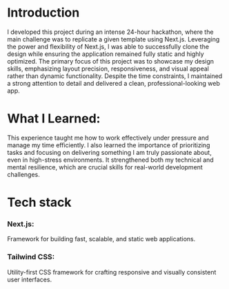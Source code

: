 # Introduction
I developed this project during an intense 24-hour hackathon, where the main challenge was to replicate a given template using Next.js. Leveraging the power and flexibility of Next.js, I was able to successfully clone the design while ensuring the application remained fully static and highly optimized. The primary focus of this project was to showcase my design skills, emphasizing layout precision, responsiveness, and visual appeal rather than dynamic functionality. Despite the time constraints, I maintained a strong attention to detail and delivered a clean, professional-looking web app.

# What I Learned:
This experience taught me how to work effectively under pressure and manage my time efficiently. I also learned the importance of prioritizing tasks and focusing on delivering something I am truly passionate about, even in high-stress environments. It strengthened both my technical and mental resilience, which are crucial skills for real-world development challenges.

# Tech stack
### Next.js:
Framework for building fast, scalable, and static web applications.

### Tailwind CSS:
Utility-first CSS framework for crafting responsive and visually consistent user interfaces.


